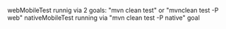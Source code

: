webMobileTest runnig via 2 goals: "mvn clean test" or "mvnclean test -P web"
nativeMobileTest running via "mvn clean test -P native" goal
